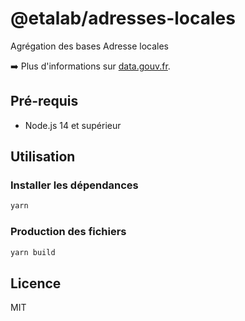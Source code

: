 # @etalab/adresses-locales

Agrégation des bases Adresse locales

➡️ Plus d'informations sur [data.gouv.fr](https://www.data.gouv.fr/fr/datasets/5cc718ff634f4170dd8ba0ca/).

## Pré-requis

* Node.js 14 et supérieur

## Utilisation

### Installer les dépendances

```bash
yarn
```

### Production des fichiers

```bash
yarn build
```

## Licence

MIT
